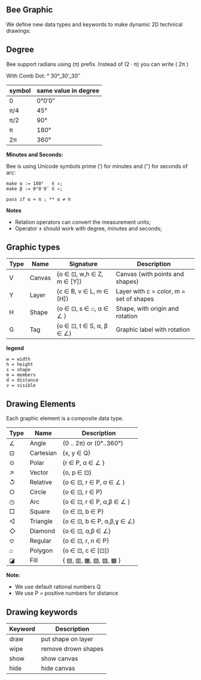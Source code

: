 ## Bee Graphic

We define new data types and keywords to make dynamic 2D technical drawings:

## Degree

Bee support radians using (π) prefix. Instead of (2 · π) you can write ( 2π )


With Comb Dot: ° 
  30°_30′_30″ 

 symbol | same value in degree
--------|-------------------------------------------
 0      | 0°0′0″ 
 π/4    | 45°
 π/2    | 90°
 π      | 180° 
 2π     | 360°

**Minutes and Seconds:**

Bee is using Unicode symbols prime (′) for minutes and (″) for seconds of arc:

```
make α := 180°   ∈ ∠;
make β := 0°0′0″ ∈ ∠;

pass if α ≈ π ; ** α ≠ π
```

**Notes**
* Relation operators can convert the measurement units;
* Operator ± should work with degree, minutes and seconds;

 
## Graphic types

Type   | Name    | Signature                    | Description
-------|---------|------------------------------|-------------------------------------------------
  V    | Canvas  | {o ∈ ⊡, w,h ∈ Z, m ∈ [Y]}    | Canvas (with points and shapes)
  Y    | Layer   | {c ∈ B, v ∈ L,   m ∈ [H]}    | Layer with c = color, m = set of shapes
  H    | Shape   | {o ∈ ⊡, s ∈ ⌂, α ∈ ∠ }       | Shape, with origin and rotation
  G    | Tag     | {o ∈ ⊡, t ∈ S, α, β ∈ ∠}     | Graphic label with rotation

**legend**
```
w = width
h = height
s = shape
m = members
d = distance
v = visible 
```

## Drawing Elements

Each graphic element is a composite data type.

 Type  | Name     | Description
-------|----------|---------------------------------
  ∠    | Angle    | (0 .. 2π) or (0°..360°)
  ⊡    | Cartesian| {x, y ∈ Q}
  ⊙    | Polar    | {r ∈ P, α ∈ ∠ }  
  ↗    | Vector   | {o, p ∈ ⊡}  
  ↺    | Relative | {o ∈ ⊡, r ∈ P, α ∈ ∠ }    
  ○    | Circle   | {o ∈ ⊡, r ∈ P}  
  ◷    | Arc      | {o ∈ ⊡, r ∈ P, α,β ∈ ∠ }
  □    | Square   | {o ∈ ⊡, b ∈ P}
  ◁    | Triangle | {o ∈ ⊡, b ∈ P, α,β,ɣ ∈ ∠}
  ◇    | Diamond  | {o ∈ ⊡, α,β ∈ ∠} 
  ⎊    | Regular  | {o ∈ ⊡, r, n ∈ P}
  ⌂    | Polygon  | {o ∈ ⊡, c ∈ [⊡]}
  ◪    | Fill     | { ▤, ▥, ▦, ▧, ▨, ▩ } 
  
**Note:**
* We use default rational numbers Q
* We use P = positive numbers for distance

## Drawing keywords

Keyword  | Description
---------|-----------------------------------
draw     | put shape on layer
wipe     | remove drown shapes
show     | show canvas
hide     | hide canvas


